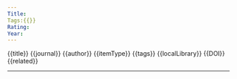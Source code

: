 ```yaml
---
Title: 
Tags:{{}}
Rating:
Year:
---
```

 {{title}}
 {{journal}}
{{author}}
{{itemType}}
{{tags}}
{{localLibrary}}
{{DOI}}
{{related}}

---